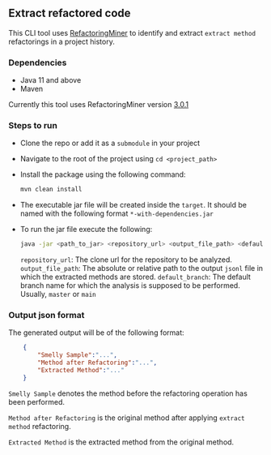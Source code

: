 ## Extract refactored code

This CLI tool uses [RefactoringMiner](https://github.com/tsantalis/RefactoringMiner) to identify and extract `extract method` refactorings in a project history.

### Dependencies

- Java 11 and above
- Maven

Currently this tool uses RefactoringMiner version [3.0.1](https://github.com/tsantalis/RefactoringMiner/releases/tag/3.0.1)

### Steps to run

- Clone the repo or add it as a `submodule` in your project
- Navigate to the root of the project using `cd <project_path>`
- Install the package using the following command:

    ```bash
    mvn clean install
    ```
- The executable jar file will be created inside the `target`. It should be named with the following format `*-with-dependencies.jar`
- To run the jar file execute the following:

    ```bash
    java -jar <path_to_jar> <repository_url> <output_file_path> <default_branch>
    ```
  `repository_url`: The clone url for the repository to be analyzed. 
  `output_file_path`: The absolute or relative path to the output `jsonl` file in which the extracted methods are stored.
  `default_branch`: The default branch name for which the analysis is supposed to be performed. Usually, `master` or `main`

### Output json format

The generated output will be of the following format:

```json
    {
        "Smelly Sample":"...",
        "Method after Refactoring":"...",
        "Extracted Method":"..."
    }
```

`Smelly Sample` denotes the method before the refactoring operation has been performed. 

`Method after Refactoring` is the original method after applying `extract method` refactoring.

`Extracted Method` is the extracted method from the original method.


